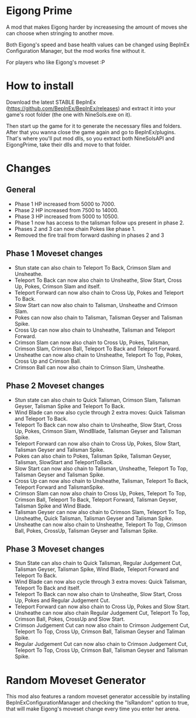 # Eigong Prime

A mod that makes Eigong harder by increasesing the amount of moves she can choose when stringing to another move.

Both Eigong's speed and base health values can be changed using BepInEx Configuration Manager, but the mod works fine without it. 

For players who like Eigong's moveset :P

# How to install

Download the latest STABLE BepInEx (https://github.com/BepInEx/BepInEx/releases) and extract it into your game's root folder (the one with NineSols.exe on it). 

Then start up the game for it to generate the necessary files and folders. After that you wanna close the game again and go to BepInEx/plugins. That's where you'll put mod dlls, so you extract both NineSolsAPI and EigongPrime, take their dlls and move to that folder.

# Changes

## General
- Phase 1 HP increased from 5000 to 7000.
- Phase 2 HP increased from 7500 to 14000.
- Phase 3 HP increased from 5000 to 10500.
- Phase 1 now has access to the talisman follow ups present in phase 2.
- Phases 2 and 3 can now chain Pokes like phase 1.
- Removed the fire trail from forward dashing in phases 2 and 3

## Phase 1 Moveset changes
- Stun state can also chain to Teleport To Back, Crimson Slam and Unsheathe.
- Teleport To Back can now also chain to Unsheathe, Slow Start, Cross Up, Pokes, Crimson Slam and itself.
- Teleport Forward can now also chain to Cross Up, Pokes and Teleport To Back.
- Slow Start can now also chain to Talisman, Unsheathe and Crimson Slam.
- Pokes can now also chain to Talisman, Talisman Geyser and Talisman Spike.
- Cross Up can now also chain to Unsheathe, Talisman and Teleport Forward.
- Crimson Slam can now also chain to Cross Up, Pokes, Talisman, Crimson Slam, Crimson Ball, Teleport To Back and Teleport Forward.
- Unsheathe can now also chain to Unsheathe, Teleport To Top, Pokes, Cross Up and Crimson Ball.
- Crimson Ball can now also chain to Crimson Slam, Unsheathe.

## Phase 2 Moveset changes
- Stun state can also chain to Quick Talisman, Crimson Slam, Talisman Geyser, Talisman Spike and Teleport To Back.
- Wind Blade can now also cycle through 2 extra moves: Quick Talisman and Teleport To Back.
- Teleport To Back can now also chain to Unsheathe, Slow Start, Cross Up, Pokes, Crimson Slam, WindBlade, Talisman Geyser and Talisman Spike.
- Teleport Forward can now also chain to Cross Up, Pokes, Slow Start, Talisman Geyser and Talisman Spike.
- Pokes can also chain to Pokes, Talisman Spike, Talisman Geyser, Talisman, SlowStart and TeleportToBack.
- Slow Start can now also chain to Talisman, Unsheathe, Teleport To Top, Talisman Geyser and Talisman Spike.
- Cross Up can now also chain to Unsheathe, Talisman, Teleport To Back, Teleport Forward and TalismanSpike.
- Crimson Slam can now also chain to Cross Up, Pokes, Teleport To Top, Crimson Ball, Teleport To Back, Teleport Forward, Talisman Geyser, Talisman Spike and Wind Blade.
- Talisman Geyser can now also chain to Crimson Slam, Teleport To Top, Unsheathe, Quick Talisman, Talisman Geyser and Talisman Spike.
- Unsheathe can now also chain to Unsheathe, Teleport To Top, Crimson Ball, Pokes, CrossUp, Talisman Geyser and Talisman Spike.

## Phase 3 Moveset changes
- Stun State can also chain to Quick Talisman, Regular Judgement Cut, Talisman Geyser, Talisman Spike, Wind Blade, Teleport Forward and Teleport To Back.
- Wind Blade can now also cycle through 3 extra moves: Quick Talisman, Teleport To Back and itself.
- Teleport To Back can now also chain to Unsheathe, Slow Start, Cross Up, Pokes and Regular Judgement Cut.
- Teleport Forward can now also chain to Cross Up, Pokes and Slow Start.
- Unsheathe can now also chain Regular Judgement Cut, Teleport To Top, Crimson Ball, Pokes, CrossUp and Slow Start.
- Crimson Judgement Cut can now also chain to Crimson Judgement Cut, Teleport To Top, Cross Up, Crimson Ball, Talisman Geyser and Taliman Spike. 
- Regular Judgement Cut can now also chain to Crimson Judgement Cut, Teleport To Top, Cross Up, Crimson Ball, Talisman Geyser and Talisman Spike.

# Random Moveset Generator

This mod also features a random moveset generator accessible by installing BepInExConfigurationManager and checking the "IsRandom" option to true, that will make Eigong's moveset change every time you enter her arena.

